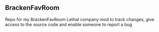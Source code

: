 ## BrackenFavRoom
Repo for my BrackenFavRoom Lethal company mod to track changes, give access to the source code and enable someone to report a bug
